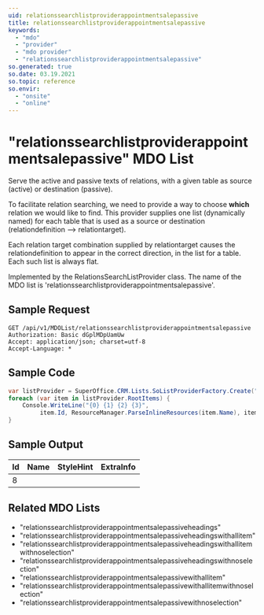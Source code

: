 ```yaml
---
uid: relationssearchlistproviderappointmentsalepassive
title: relationssearchlistproviderappointmentsalepassive
keywords:
  - "mdo"
  - "provider"
  - "mdo provider"
  - "relationssearchlistproviderappointmentsalepassive"
so.generated: true
so.date: 03.19.2021
so.topic: reference
so.envir:
  - "onsite"
  - "online"
---
```


# "relationssearchlistproviderappointmentsalepassive" MDO List
Serve the active and passive texts of relations, with a given table as source (active)
or destination (passive).

To facilitate relation searching, we need to provide a way to choose <b>which</b> relation we
would like to find. This provider supplies one list (dynamically named) for each table that
is used as a source or destination (relationdefinition --&gt; relationtarget).

Each relation target combination supplied by relationtarget causes the relationdefinition to
appear in the correct direction, in the list for a table. Each such list is always flat.

Implemented by the <see cref="T:SuperOffice.CRM.Lists.RelationsSearchListProvider">RelationsSearchListProvider</see> class.
The name of the MDO list is 'relationssearchlistproviderappointmentsalepassive'.




## Sample Request

```http!
GET /api/v1/MDOList/relationssearchlistproviderappointmentsalepassive
Authorization: Basic dGplMDpUamUw
Accept: application/json; charset=utf-8
Accept-Language: *

```

## Sample Code
```cs
var listProvider = SuperOffice.CRM.Lists.SoListProviderFactory.Create("relationssearchlistproviderappointmentsalepassive", forceFlatList: true);
foreach (var item in listProvider.RootItems) {
    Console.WriteLine("{0} {1} {2} {3}", 
         item.Id, ResourceManager.ParseInlineResources(item.Name), item.StyleHint, item.ExtraInfo);
}
```

## Sample Output

|Id   | Name  |StyleHint|ExtraInfo |
| --- | ----- | ------- | -------- |
|8||||


## Related MDO Lists

* "relationssearchlistproviderappointmentsalepassiveheadings"
* "relationssearchlistproviderappointmentsalepassiveheadingswithallitem"
* "relationssearchlistproviderappointmentsalepassiveheadingswithallitemwithnoselection"
* "relationssearchlistproviderappointmentsalepassiveheadingswithnoselection"
* "relationssearchlistproviderappointmentsalepassivewithallitem"
* "relationssearchlistproviderappointmentsalepassivewithallitemwithnoselection"
* "relationssearchlistproviderappointmentsalepassivewithnoselection"

